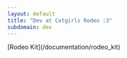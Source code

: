```yaml
---
layout: default
title: "Dev at Catgirls Rodeo :3"
subdomain: dev
---
```



<div class="flex justify-center">
    <div class="flex min-w-0 flex-row justify-center">
        <div  class="flex flex-col gap-16 min-w-0">
            <div class="min-w-0 bg-stone-950/90 p-5 border-x-4 border-{{ code.color }}-400 top-0 max-w-[1200px]">
<div markdown="1">
[Rodeo Kit](/documentation/rodeo_kit)
</div>
            </div>
        </div>
    </div>
</div>
